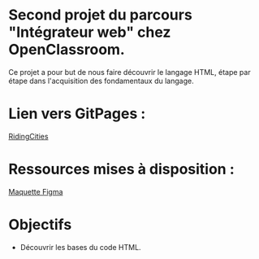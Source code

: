 # Second projet du parcours "Intégrateur web" chez OpenClassroom.
Ce projet a pour but de nous faire découvrir le langage HTML, étape par étape dans l'acquisition des fondamentaux du langage.

# Lien vers GitPages :
[RidingCities](https://unknxwn-dev.github.io/RidingCities/)

# Ressources mises à disposition :
[Maquette Figma](https://www.figma.com/file/EGLtVGfH0H7S4068Fl5EOO/Maquette-desktop-Riding-Cities?type=design&node-id=2-43&mode=design&t=1qJqeZej3H3AjkZn-0)

# Objectifs
- Découvrir les bases du code HTML.
